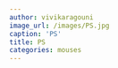 ```yaml
---
author: vivikaragouni
image_url: /images/PS.jpg
caption: 'PS' 
title: PS
categories: mouses
---
```

